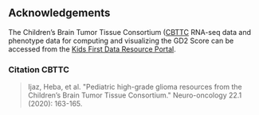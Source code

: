 ## Acknowledgements

The  Children’s Brain Tumor Tissue Consortium ([CBTTC](https://cbtn.org/) RNA-seq data  and phenotype data for computing and visualizing the GD2 Score can be accessed from the [Kids First Data Resource Portal](https://portal.kidsfirstdrc.org/login?redirect_path=/dashboard). 


### Citation CBTTC

<blockquote class="quote-primary">Ijaz, Heba, et al. "Pediatric high-grade glioma resources from the Children’s Brain Tumor Tissue Consortium." Neuro-oncology 22.1 (2020): 163-165.</blockquote>
